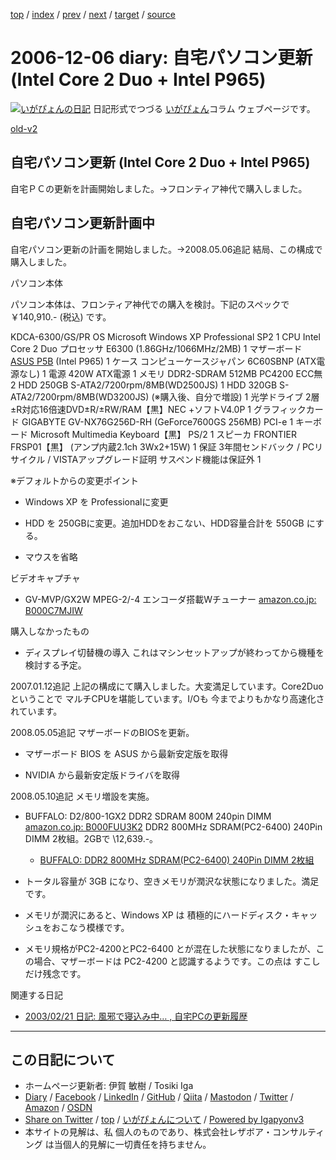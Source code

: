 [top](../index.html) 
 / [index](index.html) 
 / [prev](ig061205.html) 
 / [next](ig061209.html) 
 / [target](https://www.igapyon.jp/igapyon/diary/2006/ig061206.html) 
 / [source](https://github.com/igapyon/diary/blob/master/2006/ig061206.src.md) 

2006-12-06 diary: 自宅パソコン更新 (Intel Core 2 Duo + Intel P965)
=====================================================================================================
[![いがぴょんの日記](https://www.igapyon.jp/igapyon/diary/images/iga200306s.jpg "いがぴょん")](https://www.igapyon.jp/igapyon/diary/memo/memoigapyon.html) 日記形式でつづる [いがぴょん](https://www.igapyon.jp/igapyon/diary/memo/memoigapyon.html)コラム ウェブページです。

[old-v2](ig061206-orig.html)

## 自宅パソコン更新 (Intel Core 2 Duo + Intel P965)

自宅ＰＣの更新を計画開始しました。→フロンティア神代で購入しました。


## 自宅パソコン更新計画中

自宅パソコン更新の計画を開始しました。→2008.05.06追記 結局、この構成で購入しました。

パソコン本体

パソコン本体は、フロンティア神代での購入を検討。下記のスペックで ￥140,910.- (税込) です。

KDCA-6300/GS/PR
OS
Microsoft Windows XP Professional SP2
1
CPU
Intel Core 2 Duo プロセッサ E6300 (1.86GHz/1066MHz/2MB)
1
マザーボード
[ASUS P5B](http://www.unitycorp.co.jp/backup_unity/products/775/detail/p5b/p5b.html) (Intel P965)
1
ケース
コンピューケースジャパン 6C60SBNP (ATX電源なし)
1
電源
420W ATX電源
1
メモリ
DDR2-SDRAM 512MB PC4200 ECC無
2
HDD
250GB S-ATA2/7200rpm/8MB(WD2500JS)
1
HDD
320GB S-ATA2/7200rpm/8MB(WD3200JS) (※購入後、自分で増設)
1
光学ドライブ
2層±R対応16倍速DVD±R/±RW/RAM【黒】NEC +ソフトV4.0P
1
グラフィックカード
GIGABYTE GV-NX76G256D-RH (GeForce7600GS 256MB) PCI-e
1
キーボード
Microsoft Multimedia Keyboard【黒】 PS/2
1
スピーカ
FRONTIER FRSP01【黒】 (アンプ内蔵2.1ch 3Wx2+15W)
1
保証
3年間センドバック / PCリサイクル / VISTAアップグレード証明
      サスペンド機能は保証外
1

※デフォルトからの変更ポイント

* Windows XP を Professionalに変更
  
* HDD を 250GBに変更。追加HDDをおこない、HDD容量合計を 550GB にする。
  
* マウスを省略

ビデオキャプチャ

* GV-MVP/GX2W MPEG-2/-4 エンコーダ搭載Wチューナー
  [amazon.co.jp: B000C7MJIW](http://www.amazon.co.jp/exec/obidos/ASIN/B000C7MJIW/igapyondiary-22)

購入しなかったもの

* ディスプレイ切替機の導入
  これはマシンセットアップが終わってから機種を検討する予定。

2007.01.12追記 上記の構成にて購入しました。大変満足しています。Core2Duoということで マルチCPUを堪能しています。I/Oも 今までよりもかなり高速化されています。

2008.05.05追記 マザーボードのBIOSを更新。

* マザーボード BIOS を ASUS から最新安定版を取得
  
* NVIDIA から最新安定版ドライバを取得

2008.05.10追記 メモリ増設を実施。

* BUFFALO: D2/800-1GX2 DDR2 SDRAM 800M 240pin DIMM
  [amazon.co.jp: B000FUU3K2](http://www.amazon.co.jp/exec/obidos/ASIN/B000FUU3K2/igapyondiary-22)
  DDR2 800MHz SDRAM(PC2-6400) 240Pin DIMM 2枚組。2GBで \12,639.-。
  
  * [BUFFALO: DDR2 800MHz SDRAM(PC2-6400) 240Pin DIMM 2枚組](http://buffalo.jp/products/catalog/item/d/d2_800x2/)
  

  
* トータル容量が 3GB になり、空きメモリが潤沢な状態になりました。満足です。
  
* メモリが潤沢にあると、Windows XP は 積極的にハードディスク・キャッシュをおこなう模様です。
  
* メモリ規格がPC2-4200とPC2-6400 とが混在した状態になりましたが、この場合、マザーボードは PC2-4200 と認識するようです。この点は
  すこしだけ残念です。

関連する日記

* [2003/02/21 日記: 風邪で寝込み中… , 自宅PCの更新履歴](../2003/ig030221.html)


----------------------------------------------------------------------------------------------------

## この日記について

* ホームページ更新者: 伊賀 敏樹 / Tosiki Iga
* [Diary](https://www.igapyon.jp/igapyon/diary/) / [Facebook](https://www.facebook.com/igapyon) / [LinkedIn](https://www.linkedin.com/in/toshikiiga) / [GitHub](https://github.com/igapyon) / [Qiita](https://qiita.com/igapyon) / [Mastodon](https://social.vivaldi.net/@igapyon) / [Twitter](https://twitter.com/ToshikiIga) / [Amazon](https://www.amazon.co.jp/%E4%BC%8A%E8%B3%80-%E6%95%8F%E6%A8%B9/e/B004LTQWCQ) / [OSDN](https://ja.osdn.net/users/iga/)
* [Share on Twitter](https://twitter.com/intent/tweet?hashtags=igapyon%2Cdiary%2C%E3%81%84%E3%81%8C%E3%81%B4%E3%82%87%E3%82%93&text=%E8%87%AA%E5%AE%85%E3%83%91%E3%82%BD%E3%82%B3%E3%83%B3%E6%9B%B4%E6%96%B0+%28Intel+Core+2+Duo+%2B+Intel+P965%29&url=https%3A%2F%2Fwww.igapyon.jp%2Figapyon%2Fdiary%2F2006%2Fig061206.html) / [top](../index.html) / [いがぴょんについて](https://www.igapyon.jp/igapyon/diary/memo/memoigapyon.html) / [Powered by Igapyonv3](https://github.com/igapyon/igapyonv3)
* 本サイトの見解は、私 個人のものであり、株式会社レザボア・コンサルティング は当個人的見解に一切責任を持ちません。 
